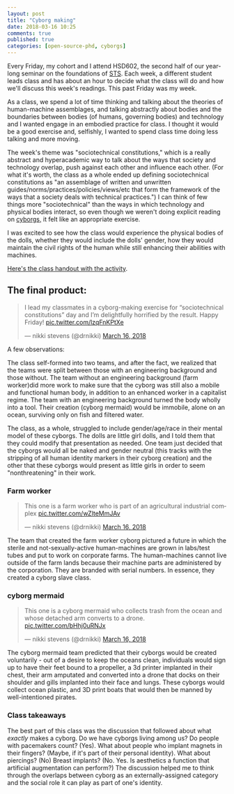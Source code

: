 ```yaml
---
layout: post
title: "Cyborg making"
date: 2018-03-16 10:25
comments: true
published: true
categories: [open-source-phd, cyborgs]
---
```


Every Friday, my cohort and I attend HSD602, the second half of our year-long seminar on the foundations of <a href="https://en.wikipedia.org/wiki/Science,_technology_and_society">STS</a>.  Each week, a different student leads class and has about an hour to decide what the class will do and how we'll discuss this week's readings.  This past Friday was my week.

As a class, we spend a lot of time thinking and talking about the theories of human-machine assemblages, and talking abstractly about bodies and the boundaries between bodies (of humans, governing bodies) and technology and I wanted engage in an embodied practice for class.  I thought it would be a good exercise and, selfishly, I wanted to spend class time doing less talking and more moving.

The week's theme was "sociotechnical constitutions," which is a really abstract and hyperacademic way to talk about the ways that society and technology overlap, push against each other and influence each other. (For what it's worth, the class as a whole ended up defining sociotechnical constitutions as "an assemblage of written and unwritten guides/norms/practices/policies/views/etc that form the framework of the ways that a society deals with technical practices.")  I can think of few things more "sociotechnical" than the ways in which technology and physical bodies interact, so even though we weren't doing explicit reading on <a href="https://en.wikipedia.org/wiki/Cyborg">cyborgs,</a> it felt like an appropriate exercise.

I was excited to see how the class would experience the physical bodies of the dolls, whether they would include the dolls' gender, how they would maintain the civil rights of the human while still enhancing their abilities with machines.

<a href="https://docs.google.com/document/d/1puKDSKt0Mp8w-sG4eekS86QYs-NnygAqEuBlW65jGz4/edit">Here's the class handout with the activity</a>.

## The final product:
<blockquote class="twitter-tweet" data-lang="en"><p lang="en" dir="ltr">I lead my classmates in a cyborg-making exercise for “sociotechnical constitutions” day and I’m delightfully horrified by the result. Happy Friday! <a href="https://t.co/lzqFnKPtXe">pic.twitter.com/lzqFnKPtXe</a></p>&mdash; nikki stevens (@drnikki) <a href="https://twitter.com/drnikki/status/974783902559608832?ref_src=twsrc%5Etfw">March 16, 2018</a></blockquote>
<script async src="https://platform.twitter.com/widgets.js" charset="utf-8"></script>

A few observations:

The class self-formed into two teams, and after the fact, we realized that the teams were split between those with an engineering background and those without. The team without an engineering background (farm worker)did more work to make sure that the cyborg was still also a mobile and functional human body, in addition to an enhanced worker in a capitalist regime.   The team with an engineering background turned the body wholly into a tool.  Their creation (cyborg mermaid) would be immobile, alone on an ocean, surviving only on fish and filtered water.

The class, as a whole, struggled to include gender/age/race in their mental model of these cyborgs.  The dolls are little girl dolls, and I told them that they could modify that presentation as needed.  One team just decided that the cyborgs would all be naked and gender neutral (this tracks with the stripping of all human identity markers in their cyborg creation) and the other that these cyborgs would present as little girls in order to seem "nonthreatening" in their work.

### Farm worker
<blockquote class="twitter-tweet" data-lang="en"><p lang="en" dir="ltr">This one is a farm worker who is part of an agricultural industrial complex <a href="https://t.co/wZlteMmJAv">pic.twitter.com/wZlteMmJAv</a></p>&mdash; nikki stevens (@drnikki) <a href="https://twitter.com/drnikki/status/974784656905138176?ref_src=twsrc%5Etfw">March 16, 2018</a></blockquote>
<script async src="https://platform.twitter.com/widgets.js" charset="utf-8"></script>

The team that created the farm worker cyborg pictured a future in which the sterile and not-sexually-active human-machines are grown in labs/test tubes and put to work on corporate farms.  The human-machines cannot live outside of the farm lands because their machine parts are administered by the corporation.  They are branded with serial numbers.  In essence, they created a cyborg slave class.

### cyborg mermaid
<blockquote class="twitter-tweet" data-lang="en"><p lang="en" dir="ltr">This one is a cyborg mermaid who collects trash from the ocean and whose detached arm converts to a drone. <a href="https://t.co/bHhj0uRNJx">pic.twitter.com/bHhj0uRNJx</a></p>&mdash; nikki stevens (@drnikki) <a href="https://twitter.com/drnikki/status/974784221163081728?ref_src=twsrc%5Etfw">March 16, 2018</a></blockquote>
<script async src="https://platform.twitter.com/widgets.js" charset="utf-8"></script>

The cyborg mermaid team predicted that their cyborgs would be created voluntarily - out of a desire to keep the oceans clean, individuals would sign up to have their feet bound to a propeller, a 3d printer implanted in their chest, their arm amputated and converted into a drone that docks on their shoulder and gills implanted into their face and lungs.  These cyborgs would collect ocean plastic, and 3D print boats that would then be manned by well-intentioned pirates.  

### Class takeaways
The best part of this class was the discussion that followed about what _exactly_ makes a cyborg.  Do we have cyborgs living among us?  Do people with pacemakers count? (Yes).  What about people who implant magnets in their fingers? (Maybe, if it's part of their personal identity). What about piercings? (No) Breast implants? (No. Yes. Is aesthetics a function that artificial augmentation can perform?)  The discussion helped me to think through the overlaps between cyborg as an externally-assigned category and the social role it can play as part of one's identity.

